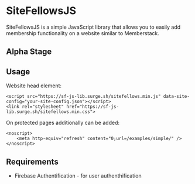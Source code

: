 # SiteFellowsJS
 
SiteFellowsJS is a simple JavaScript library that allows you to easily add membership functionality on a website similar to Memberstack.

Alpha Stage
-----------

## Usage

Website head element:
```
<script src="https://sf-js-lib.surge.sh/sitefellows.min.js" data-site-config="your-site-config.json"></script>
<link rel="stylesheet" href="https://sf-js-lib.surge.sh/sitefellows.min.css">
```

On protected pages additionally can be added:
```
<noscript>
    <meta http-equiv="refresh" content="0;url=/examples/simple/" />
</noscript>
```

## Requirements

 - Firebase Authentification - for user authenthification